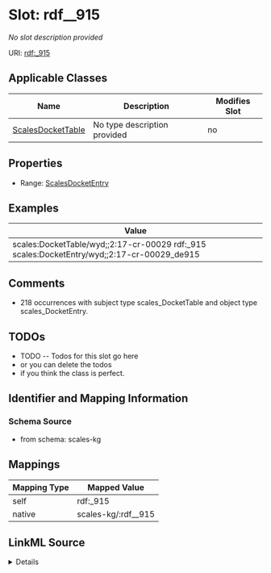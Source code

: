 

# Slot: rdf__915


_No slot description provided_





URI: [rdf:_915](http://www.w3.org/1999/02/22-rdf-syntax-ns#_915)



<!-- no inheritance hierarchy -->





## Applicable Classes

| Name | Description | Modifies Slot |
| --- | --- | --- |
| [ScalesDocketTable](../classes/ScalesDocketTable.md) | No type description provided |  no  |







## Properties

* Range: [ScalesDocketEntry](../classes/ScalesDocketEntry.md)






## Examples

| Value |
| --- |
| scales:DocketTable/wyd;;2:17-cr-00029 rdf:_915 scales:DocketEntry/wyd;;2:17-cr-00029_de915 |

## Comments

* 218 occurrences with subject type scales_DocketTable and object type scales_DocketEntry.

## TODOs

* TODO -- Todos for this slot go here
* or you can delete the todos
* if you think the class is perfect.

## Identifier and Mapping Information







### Schema Source


* from schema: scales-kg




## Mappings

| Mapping Type | Mapped Value |
| ---  | ---  |
| self | rdf:_915 |
| native | scales-kg/:rdf__915 |




## LinkML Source

<details>
```yaml
name: rdf__915
description: No slot description provided
todos:
- TODO -- Todos for this slot go here
- or you can delete the todos
- if you think the class is perfect.
comments:
- 218 occurrences with subject type scales_DocketTable and object type scales_DocketEntry.
examples:
- value: scales:DocketTable/wyd;;2:17-cr-00029 rdf:_915 scales:DocketEntry/wyd;;2:17-cr-00029_de915
from_schema: scales-kg
rank: 1000
slot_uri: rdf:_915
alias: rdf__915
domain_of:
- scales_DocketTable
range: scales_DocketEntry

```
</details>